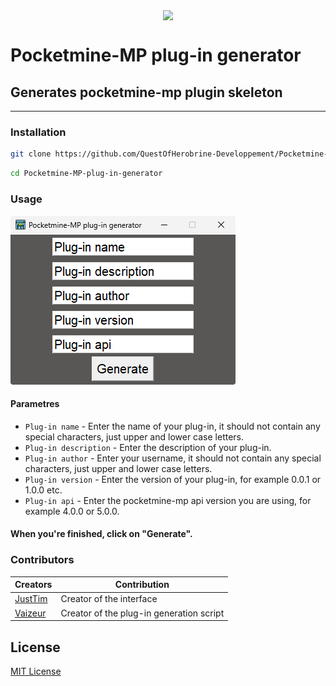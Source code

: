 <p align="center">
    <img src="src/icon.ico" align="center"/>
</p>

# Pocketmine-MP plug-in generator


## Generates pocketmine-mp plugin skeleton

---

### Installation

```bash
git clone https://github.com/QuestOfHerobrine-Developpement/Pocketmine-MP-plug-in-generator
```
```bash
cd Pocketmine-MP-plug-in-generator
```

### Usage

<img src="window.png"/>

#### Parametres

 - `Plug-in name` - Enter the name of your plug-in, it should not contain any special characters, just upper and lower case letters.
 - `Plug-in description` - Enter the description of your plug-in.
 - `Plug-in author` - Enter your username, it should not contain any special characters, just upper and lower case letters.
 - `Plug-in version` - Enter the version of your plug-in, for example 0.0.1 or 1.0.0 etc.
 - `Plug-in api` - Enter the pocketmine-mp api version you are using, for example 4.0.0 or 5.0.0.

#### When you're finished, click on "Generate".

### Contributors

| Creators                                | Contribution                            |
|-----------------------------------------|-----------------------------------------|
| [JustTim](https://github.com/JustTimmm) | Creator of the interface                |
| [Vaizeur](https://github.com/VaizHD)    | Creator of the plug-in generation script|

## License

[MIT License](LICENSE)
